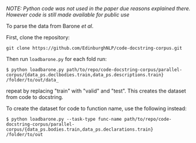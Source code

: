 _NOTE: Python code was not used in the paper due reasons explained there. However code is still made available for public use_

To parse the data from Barone _et al_.

First, clone the repository:
```
git clone https://github.com/EdinburghNLP/code-docstring-corpus.git
```

Then run `loadbarone.py` for each fold run:
```
$ python loadbarone.py path/to/repo/code-docstring-corpus/parallel-corpus/{data_ps.declbodies.train,data_ps.descriptions.train} /folder/to/out/data_
```
repeat by replacing "train" with "valid" and "test". This creates the dataset from code to docstring.

To create the dataset for code to function name, use the following instead:
```
$ python loadbarone.py --task-type func-name path/to/repo/code-docstring-corpus/parallel-corpus/{data_ps.bodies.train,data_ps.declarations.train} /folder/to/out
```